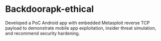 # Backdoorapk-ethical
Developed a PoC Android app with embedded Metasploit reverse TCP payload to demonstrate mobile app exploitation, insider threat simulation, and recommend security hardening.
